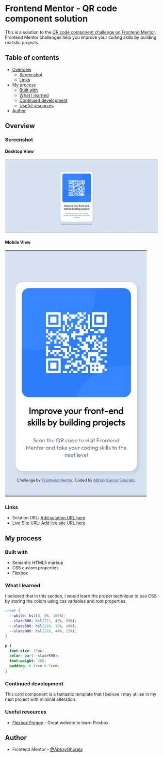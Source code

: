 # Frontend Mentor - QR code component solution

This is a solution to the [QR code component challenge on Frontend Mentor](https://www.frontendmentor.io/challenges/qr-code-component-iux_sIO_H). Frontend Mentor challenges help you improve your coding skills by building realistic projects.

## Table of contents

- [Overview](#overview)
  - [Screenshot](#screenshot)
  - [Links](#links)
- [My process](#my-process)
  - [Built with](#built-with)
  - [What I learned](#what-i-learned)
  - [Continued development](#continued-development)
  - [Useful resources](#useful-resources)
- [Author](#author)



## Overview

### Screenshot

#### Desktop View

![Desktop View](./images/desktop-view.png)

#### Mobile View

![Mobile View](./images/Mobile-view.png)

### Links

- Solution URL: [Add solution URL here](https://github.com/AbhayGhorela/QR-code-component)
- Live Site URL: [Add live site URL here](https://abhayghorela.github.io/QR-code-component/)

## My process

### Built with

- Semantic HTML5 markup
- CSS custom properties
- Flexbox

### What I learned

I believed that in this section, I would learn the proper technique to use CSS by storing the colors using css variables and root properties.

```css
:root {
  --white: hsl(0, 0%, 100%);
  --slate300: hsl(212, 45%, 89%);
  --slate500: hsl(216, 15%, 48%);
  --slate900: hsl(218, 44%, 22%);
}
```

```css
p {
  font-size: 15px;
  color: var(--slate500);
  font-weight: 400;
  padding: 0.2rem 0.5rem;
}
```


### Continued development

This card component is a fantastic template that I believe I may utilize in my next project with minimal alteration.  

### Useful resources

- [Flexbox Froggy](https://flexboxfroggy.com/) - Great website to learn Flexbox.


## Author

- Frontend Mentor - [@AbhayGhorela](https://www.frontendmentor.io/profile/AbhayGhorela)

